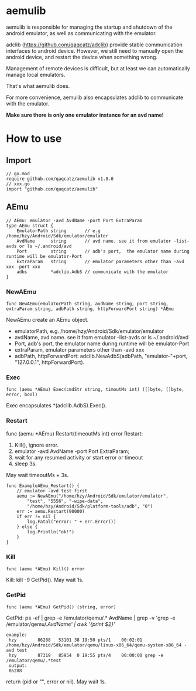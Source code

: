# aemulib
aemulib is responsible for managing the startup and shutdown of the android emulator, as well as communicating with the emulator.

adclib (https://github.com/qaqcatz/adclib) provide stable communication interfaces to android device.
However, we still need to manually open the android device, and restart the device when something wrong.

Management of remote devices is difficult, but at least we can automatically manage local emulators.

That's what aemulib does. 

For more convenience, aemulib also encapsulates adclib to communicate with the emulator.

**Make sure there is only one emulator instance for an avd name!**

# How to use

## Import

```golang
// go.mod
require github.com/qaqcatz/aemulib v1.0.0
// xxx.go
import "github.com/qaqcatz/aemulib"
```

## AEmu

```golang
// AEmu: emulator -avd AvdName -port Port ExtraParam
type AEmu struct {
	EmulatorPath string 	  // e.g /home/hzy/Android/Sdk/emulator/emulator
	AvdName      string       // avd name. see it from emulator -list-avds or ls ~/.android/avd
	Port         string       // adb's port,  the emulator name during runtime will be emulator-Port
	ExtraParam   string       // emulator parameters other than -avd xxx -port xxx
	adbs         *adclib.AdbS // communicate with the emulator
}
```

### NewAEmu

```golang
func NewAEmu(emulatorPath string, avdName string, port string, extraParam string, adbPath string, httpForwardPort string) *AEmu
```


NewAEmu create an AEmu object.

- emulatorPath, e.g. /home/hzy/Android/Sdk/emulator/emulator
- avdName, avd name. see it from emulator -list-avds or ls ~/.android/avd
- Port, adb's port, the emulator name during runtime will be emulator-Port
- extraParam, emulator parameters other than -avd xxx
- adbPath, httpForwardPort: adclib.NewAdbS(adbPath, "emulator-"+port, "127.0.0.1", httpForwardPort).

### Exec

```golang
func (aemu *AEmu) Exec(cmdStr string, timoutMs int) ([]byte, []byte, error, bool)
```

Exec encapsulates *(adclib.AdbS).Exec().

### Restart

func (aemu *AEmu) Restart(timeoutMs int) error
Restart:
1. Kill(), ignore error.
2. emulator -avd AvdName -port Port ExtraParam;
3. wait for any resumed activity or start error or timeout
4. sleep 3s.

May wait timeoutMs + 3s.

```golang
func ExampleAEmu_Restart() {
	// emulator -avd test first
	aemu := NewAEmu("/home/hzy/Android/Sdk/emulator/emulator",
		"test", "5556", "-wipe-data",
		"/home/hzy/Android/Sdk/platform-tools/adb", "0")
	err := aemu.Restart(90000)
	if err != nil {
		log.Fatal("error: " + err.Error())
	} else {
		log.Println("ok!")
	}
}
```

### Kill

```golang
func (aemu *AEmu) Kill() error
```


Kill: kill -9 GetPid(). May wait 1s.

### GetPid

```golang
func (aemu *AEmu) GetPid() (string, error)
```

GetPid: ps -ef | grep -e /emulator/qemu/.* AvdName | grep -v 'grep -e /emulator/qemu/.*AvdName' | awk '{print $2}'*

```shell
example:
 hzy        86288   53101 38 19:50 pts/1    00:02:01 /home/hzy/Android/Sdk/emulator/qemu/linux-x86_64/qemu-system-x86_64 -avd test
 hzy        87319   85954  0 19:55 pts/4    00:00:00 grep -e /emulator/qemu/.*test
 output:
 86288
```

return (pid or "", error or nil). May wait 1s.

